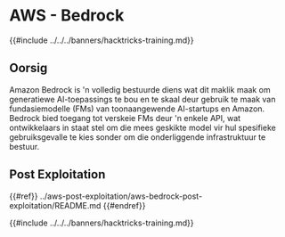 # AWS - Bedrock

{{#include ../../../banners/hacktricks-training.md}}

## Oorsig

Amazon Bedrock is 'n volledig bestuurde diens wat dit maklik maak om generatiewe AI-toepassings te bou en te skaal deur gebruik te maak van fundasiemodelle (FMs) van toonaangewende AI-startups en Amazon. Bedrock bied toegang tot verskeie FMs deur 'n enkele API, wat ontwikkelaars in staat stel om die mees geskikte model vir hul spesifieke gebruiksgevalle te kies sonder om die onderliggende infrastruktuur te bestuur.

## Post Exploitation

{{#ref}}
../aws-post-exploitation/aws-bedrock-post-exploitation/README.md
{{#endref}}

{{#include ../../../banners/hacktricks-training.md}}
